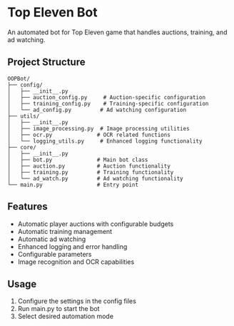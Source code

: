 # Top Eleven Bot

An automated bot for Top Eleven game that handles auctions, training, and ad watching.

## Project Structure
```
OOPBot/
├── config/
│   ├── __init__.py
│   ├── auction_config.py     # Auction-specific configuration
│   ├── training_config.py    # Training-specific configuration
│   └── ad_config.py         # Ad watching configuration
├── utils/
│   ├── __init__.py
│   ├── image_processing.py  # Image processing utilities
│   ├── ocr.py              # OCR related functions
│   └── logging_utils.py     # Enhanced logging functionality
├── core/
│   ├── __init__.py
│   ├── bot.py              # Main bot class
│   ├── auction.py          # Auction functionality
│   ├── training.py         # Training functionality
│   └── ad_watch.py         # Ad watching functionality
└── main.py                 # Entry point
```

## Features
- Automatic player auctions with configurable budgets
- Automatic training management
- Automatic ad watching
- Enhanced logging and error handling
- Configurable parameters
- Image recognition and OCR capabilities

## Usage
1. Configure the settings in the config files
2. Run main.py to start the bot
3. Select desired automation mode 